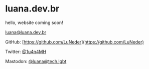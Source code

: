 # luana.dev.br
hello, website coming soon!

luana@luana.dev.br


GitHub: [https://github.com/LuNeder](https://github.com/LuNeder)

Twitter: [@1u4n4MH](https://twitter.com/1u4n4MH)

Mastodon: <a rel="me" href="https://tech.lgbt/@luana">@luana@tech.lgbt</a>
